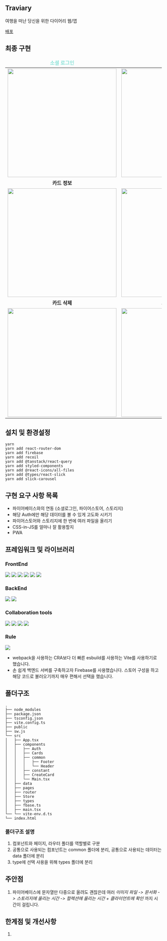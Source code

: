 
## Traviary
여행을 떠난 당신을 위한 다이어리 웹/앱

<a href="https://elegant-syrniki-a5072c.netlify.app">배포</a>

## 최종 구현
<table align="center">
<thead>
<tr margin-bottom=3px>
<td width="300" align="center">
<b style="color:#8fe3d9">소셜 로그인<b>
</td>
<td width="300" align="center">
<b>
카드 생성
</b>
  
</td>
</tr>
</thead>
<tbody>
<tr>
<td width="300" align="center">
<img src="https://user-images.githubusercontent.com/97148877/224933428-f1cda08a-418a-4b8b-9f08-ff4abe06f816.gif" width="350" />
</td>

<td width="300" align="center">
<img src="https://user-images.githubusercontent.com/97148877/224933548-2fefda9a-e93f-47ed-b6c0-31467fca90ee.gif" width="350" />
</td>
</tr>
<tr>
<td width="300" align="center">

<b>
카드 정보
</b>
</td>
<td width="300" align="center">

<b>
카드 수정
</b>
</td>
</tr>
<tr>
<td width="300" align="center">
<img src= "https://user-images.githubusercontent.com/97148877/224933720-e5676969-0c06-4d40-9057-7b0bd2651543.gif" width="350" />

</td>
<td width="300" align="center">
<img src ="https://user-images.githubusercontent.com/97148877/224934084-d0f89b85-3d2d-4710-b9ea-c54d71e4754e.gif" width="350" />

</td>
</tr>
<tr>
<td width="300" align="center">

<b>
카드 삭제
</b>
</td>
<td width="300" align="center">

<b>
그외 추가기능
</b>
</td>
</tr>
<tr>
<td width="300" align="center">
<img src="https://user-images.githubusercontent.com/97148877/224934265-f6a52848-91d2-4da2-bc51-16932355025f.gif" width="350" />


</td>
<td width="300" align="center">
<img src="https://user-images.githubusercontent.com/97148877/224934344-2aed78f8-5c43-41f5-9fe6-fb00694c745e.gif" width="350" />

</td>
</tr>
</tbody>
</table>

## 설치 및 환경설정
```
yarn
yarn add react-router-dom
yarn add firebase
yarn add recoil
yarn add @tanstack/react-query
yarn add styled-components
yarn add @react-icons/all-files
yarn add @types/react-slick
yarn add slick-carousel
```

## 구현 요구 사항 목록
- 파이어베이스와의 연동 (소셜로그인, 파이어스토어, 스토리지)
- 해당 Auth에만 해당 데이터를 볼 수 있게 고도화 시키기
- 파이어스토어와 스토리지에 한 번에 여러 파일을 올리기
- CSS-in-JS를 얼마나 잘 활용할지
- PWA

## 프레임워크 및 라이브러리
### FrontEnd

<img src="https://img.shields.io/badge/Vite-646CFF?style=for-the-badge&logo=Vite&logoColor=white"> <img src="https://img.shields.io/badge/Typescript-3178C6?style=for-the-badge&logo=Typescript&logoColor=white"> <img src="https://img.shields.io/badge/React-61DAFB?style=for-the-badge&logo=React&logoColor=white"> <img src="https://img.shields.io/badge/Styledcomponents-DB7093?style=for-the-badge&logo=Styledcomponents&logoColor=white"> <img src="https://img.shields.io/badge/Axios-5A29E4?style=for-the-badge&logo=Axios&logoColor=white"> <img src="https://img.shields.io/badge/React Router-CA4245?style=for-the-badge&logo=React Router&logoColor=white">

### BackEnd
<img src="https://img.shields.io/badge/Firebase-FFCA28?style=for-the-badge&logo=Firebase&logoColor=white"> <img src="https://img.shields.io/badge/Netlify-00C7B7?style=for-the-badge&logo=Netlify&logoColor=white">

### Collaboration tools
<img src="https://img.shields.io/badge/Git-F05032?style=for-the-badge&logo=Git&logoColor=white"> <img src="https://img.shields.io/badge/GitHub-181717?style=for-the-badge&logo=GitHub&logoColor=white"> <img src="https://img.shields.io/badge/Notion-FFFFFF?style=for-the-badge&logo=Notion&logoColor=000000"> <img src="https://img.shields.io/badge/Discord-5865F2?style=for-the-badge&logo=Discord&logoColor=white">

### Rule
<img src="https://img.shields.io/badge/Prettier-F7B93E?style=for-the-badge&logo=Prettier&logoColor=white">

- webpack을 사용하는 CRA보다 더 빠른 esbuild를 사용하는 Vite를 사용하기로 했습니다.
- 손 쉽게 백엔드 서버를 구축하고자 Firebase를 사용했습니다. 스토어 구성을 하고 해당 코드로 불러오기까지 매우 편해서 선택을 했습니다.

## 폴더구조
```
.
├── node_modules
├── package.json
├── tsconfig.json
├── vite.config.ts
├── public
├── sw.js
└── src
│   ├── App.tsx
│   ├── components
│   │   ├── Auth
│   │   ├── Cards
│   │   ├── common
│   │   │   ├── Footer
│   │   │   └── Header
│   │   ├── constant
│   │   ├── CreateCard
│   │   └── Main.tsx
│   ├── data
│   ├── pages
│   ├── router
│   ├── Store
│   ├── types
│   ├── fbase.ts
│   ├── main.tsx
└── └── vite-env.d.ts
└── index.html
```

### 폴더구조 설명
1. 컴포넌트와 페이지, 라우터 폴더를 역할별로 구분
2. 공통으로 사용되는 컴포넌트는 common 폴더에 분리, 공통으로 사용되는 데이터는 data 폴더에 분리
3. type에 선택 사용을 위해 types 폴더에 분리

## 주안점
1. 파이어베이스에 문자열만 다중으로 올려도 괜찮은데 여러 _이미지 파일 -> 문서화 -> 스토리지에 올리는 시간 -> 컬렉션에 올리는 시간 + 클라이언트에 확인_ 까지 시간이 걸립니다.

## 한계점 및 개선사항
1.
